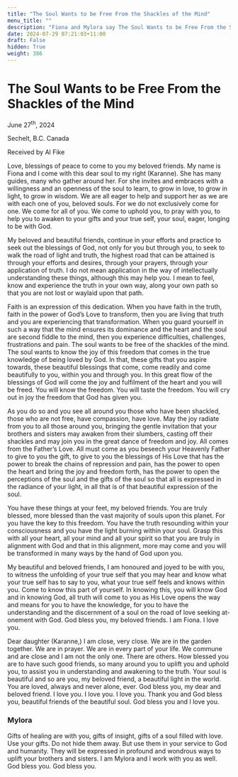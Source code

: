 ```yaml
---
title: "The Soul Wants to be Free From the Shackles of the Mind"
menu_title: ""
description: "Fiona and Mylora say The Soul Wants to be Free From the Shackles of the Mind"
date: 2024-07-29 07:21:03+11:00
draft: False
hidden: True
weight: 386
---
```

# The Soul Wants to be Free From the Shackles of the Mind

June 27<sup>th</sup>, 2024

Sechelt, B.C. Canada

Received by Al Fike 


Love, blessings of peace to come to you my beloved friends. My name is Fiona and I come with this dear soul to my right (Karanne). She has many guides, many who gather around her. For she invites and embraces with a willingness and an openness of the soul to learn, to grow in love, to grow in light, to grow in wisdom. We are all eager to help and support her as we are with each one of you, beloved souls. For we do not exclusively come for one. We come for all of you. We come to uphold you, to pray with you, to help you to awaken to your gifts and your true self, your soul, eager, longing to be with God.

My beloved and beautiful friends, continue in your efforts and practice to seek out the blessings of God, not only for you but through you, to seek to walk the road of light and truth, the highest road that can be attained is through your efforts and desires, through your prayers, through your application of truth. I do not mean application in the way of intellectually understanding these things, although this may help you. I mean to feel, know and experience the truth in your own way, along your own path so that you are not lost or waylaid upon that path.

Faith is an expression of this dedication. When you have faith in the truth, faith in the power of God’s Love to transform, then you are living that truth and you are experiencing that transformation. When you guard yourself in such a way that the mind ensures its dominance and the heart and the soul are second fiddle to the mind, then you experience difficulties, challenges, frustrations and pain. The soul wants to be free of the shackles of the mind. The soul wants to know the joy of this freedom that comes in the true knowledge of being loved by God. In that, these gifts that you aspire towards, these beautiful blessings that come, come readily and come beautifully to you, within you and through you. In this great flow of the blessings of God will come the joy and fulfilment of the heart and you will be freed. You will know the freedom. You will taste the freedom. You will cry out in joy the freedom that God has given you. 

As you do so and you see all around you those who have been shackled, those who are not free, have compassion, have love. May the joy radiate from you to all those around you, bringing the gentle invitation that your brothers and sisters may awaken from their slumbers, casting off their shackles and may join you in the great dance of freedom and joy. All comes from the Father’s Love. All must come as you beseech your Heavenly Father to give to you the gift, to give to you the blessings of His Love that has the power to break the chains of repression and pain, has the power to open the heart and bring the joy and freedom forth, has the power to open the perceptions of the soul and the gifts of the soul so that all is expressed in the radiance of your light, in all that is of that beautiful expression of the soul.

You have these things at your feet, my beloved friends. You are truly blessed, more blessed than the vast majority of souls upon this planet. For you have the key to this freedom. You have the truth resounding within your consciousness and you have the light burning within your soul. Grasp this with all your heart, all your mind and all your spirit so that you are truly in alignment with God and that in this alignment, more may come and you will be transformed in many ways by the hand of God upon you. 

My beautiful and beloved friends, I am honoured and joyed to be with you, to witness the unfolding of your true self that you may hear and know what your true self has to say to you, what your true self feels and knows within you. Come to know this part of yourself. In knowing this, you will know God and in knowing God, all truth will come to you as His Love opens the way and means for you to have the knowledge, for you to have the understanding and the discernment of a soul on the road of love seeking at-onement with God. God bless you, my beloved friends. I am Fiona. I love you.

Dear daughter (Karanne,) I am close, very close. We are in the garden together. We are in prayer. We are in every part of your life. We commune and are close and I am not the only one. There are others. How blessed you are to have such good friends, so many around you to uplift you and uphold you, to assist you in understanding and awakening to the truth. Your soul is beautiful and so are you, my beloved friend, a beautiful light in the world. You are loved, always and never alone, ever. God bless you, my dear and beloved friend. I love you. I love you. I love you. Thank you and God bless you, beautiful friends of the beautiful soul. God bless you and I love you.

### Mylora

Gifts of healing are with you, gifts of insight, gifts of a soul filled with love. Use your gifts. Do not hide them away. But use them in your service to God and humanity. They will be expressed in profound and wondrous ways to uplift your brothers and sisters. I am Mylora and I work with you as well. God bless you. God bless you.